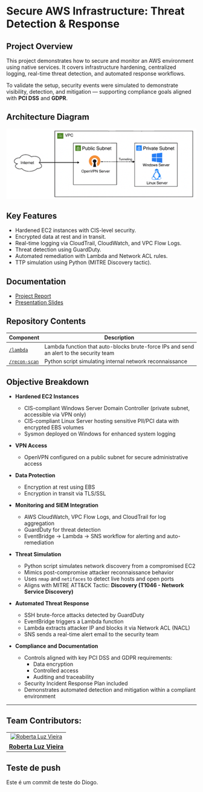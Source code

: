 # Secure AWS Infrastructure: Threat Detection & Response

## Project Overview
This project demonstrates how to secure and monitor an AWS environment using native services. It covers infrastructure hardening, centralized logging, real-time threat detection, and automated response workflows.

To validate the setup, security events were simulated to demonstrate visibility, detection, and mitigation — supporting compliance goals aligned with **PCI DSS** and **GDPR**.

## Architecture Diagram
![AWS Topology](./assets/aws-topology.png)

## Key Features
- Hardened EC2 instances with CIS-level security.
- Encrypted data at rest and in transit.
- Real-time logging via CloudTrail, CloudWatch, and VPC Flow Logs.
- Threat detection using GuardDuty.
- Automated remediation with Lambda and Network ACL rules.
- TTP simulation using Python (MITRE Discovery tactic).

## Documentation
- [Project Report](link-to-pdf)
- [Presentation Slides](https://docs.google.com/presentation/d/1c2HrOegtEJe4J82ZWXGPvTLqZriO6t3C/edit?usp=sharing&ouid=110327765505826154119&rtpof=true&sd=true)

## Repository Contents

| Component      | Description |
|----------------|-------------|
| [`/lambda`](./lambda)        | Lambda function that auto-blocks brute-force IPs and send an alert to the security team|
| [`/recon-scan`](./recon-scan) | Python script simulating internal network reconnaissance |


## Objective Breakdown

- **Hardened EC2 Instances**
  - CIS-compliant Windows Server Domain Controller (private subnet, accessible via VPN only)
  - CIS-compliant Linux Server hosting sensitive PII/PCI data with encrypted EBS volumes
  - Sysmon deployed on Windows for enhanced system logging

- **VPN Access**
  - OpenVPN configured on a public subnet for secure administrative access

- **Data Protection**
  - Encryption at rest using EBS
  - Encryption in transit via TLS/SSL

- **Monitoring and SIEM Integration**
  - AWS CloudWatch, VPC Flow Logs, and CloudTrail for log aggregation
  - GuardDuty for threat detection
  - EventBridge → Lambda → SNS workflow for alerting and auto-remediation

- **Threat Simulation**
  - Python script simulates network discovery from a compromised EC2
  - Mimics post-compromise attacker reconnaissance behavior
  - Uses `nmap` and `netifaces` to detect live hosts and open ports
  - Aligns with MITRE ATT&CK Tactic: **Discovery (T1046 - Network Service Discovery)**

- **Automated Threat Response**
  - SSH brute-force attacks detected by GuardDuty
  - EventBridge triggers a Lambda function
  - Lambda extracts attacker IP and blocks it via Network ACL (NACL)
  - SNS sends a real-time alert email to the security team

- **Compliance and Documentation**
  - Controls aligned with key PCI DSS and GDPR requirements:
    - Data encryption
    - Controlled access
    - Auditing and traceability
  - Security Incident Response Plan included
  - Demonstrates automated detection and mitigation within a compliant environment

---

## Team Contributors:

<table>
  <tr>
    <td align="center">
      <a href="https://github.com/roberta-vieira">
        <img src="https://github.com/roberta-vieira.png" width="170px;" alt="Roberta Luz Vieira"/><br />
        <span style="display:block; font-size:16px; font-weight:bold; margin-top:8px;">Roberta Luz Vieira</span>
      </a>
    </td>
  </tr>
</table>

<!-- 
---

## Attack Simulation (TTP)

- Python-based script simulates internal reconnaissance from a compromised EC2 instance
- Automatically identifies live hosts and open ports within internal subnets
- Triggers GuardDuty findings through legitimate reconnaissance behavior
- Demonstrates visibility of adversarial tactics in AWS

---

## Automated Threat Response

- GuardDuty detects an SSH brute-force attempt
- EventBridge rule triggers the `SendSecurityAlert-BruteForceAttack` Lambda function
- The Lambda function:
  - Extracts the attacker's IP address
  - Creates a `deny` rule in the Network ACL for port 22
  - Sends an SNS email alert with incident details

-->
## Teste de push
Este é um commit de teste do Diogo.
